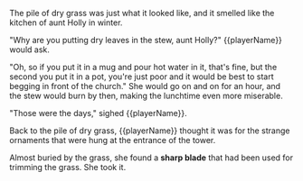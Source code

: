 The pile of dry grass was just what it looked like, and it smelled like the kitchen of aunt Holly in winter.

"Why are you putting dry leaves in the stew, aunt Holly?" {{playerName}} would ask.

"Oh, so if you put it in a mug and pour hot water in it, that's fine, but the second you put it in a pot, you're just poor and it would be best to start begging in front of the church." She would go on and on for an hour, and the stew would burn by then, making the lunchtime even more miserable.

"Those were the days," sighed {{playerName}}.

Back to the pile of dry grass, {{playerName}} thought it was for the strange ornaments that were hung at the entrance of the tower.

Almost buried by the grass, she found a **sharp blade** that had been used for trimming the grass. She took it.
